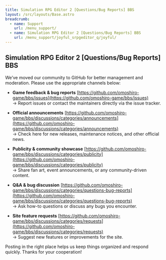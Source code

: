```yaml
---
title: Simulation RPG Editor 2 [Questions/Bug Reports] BBS
layout: /src/layouts/Base.astro
breadcrumb:
  - name: Support
    url: /menu_support/
  - name: Simulation RPG Editor 2 [Questions/Bug Reports] BBS
    url: /menu_support/joyful_srpgeditor_q/joyful/
---
```


## Simulation RPG Editor 2 [Questions/Bug Reports] BBS
  

We’ve moved our community to GitHub for better management and moderation. Please use the appropriate channels below:

* **Game feedback & bug reports**
  [https://github.com/omoshiro-game/bbs/issues](https://github.com/omoshiro-game/bbs/issues)  
  → Report issues or contact the maintainers directly via the issue tracker.

* **Official announcements**
  [https://github.com/omoshiro-game/bbs/discussions/categories/announcements](https://github.com/omoshiro-game/bbs/discussions/categories/announcements)  
  → Check here for new releases, maintenance notices, and other official news.

* **Publicity & community showcase**
  [https://github.com/omoshiro-game/bbs/discussions/categories/publicity](https://github.com/omoshiro-game/bbs/discussions/categories/publicity)  
  → Share fan art, event announcements, or any community-driven content.

* **Q\&A & bug discussion**
  [https://github.com/omoshiro-game/bbs/discussions/categories/questions-bug-reports](https://github.com/omoshiro-game/bbs/discussions/categories/questions-bug-reports)  
  → Ask how-to questions or discuss any bugs you encounter.

* **Site feature requests**
  [https://github.com/omoshiro-game/bbs/discussions/categories/requests](https://github.com/omoshiro-game/bbs/discussions/categories/requests)  
  → Suggest new features or improvements for the site.

Posting in the right place helps us keep things organized and respond quickly. Thanks for your cooperation!

